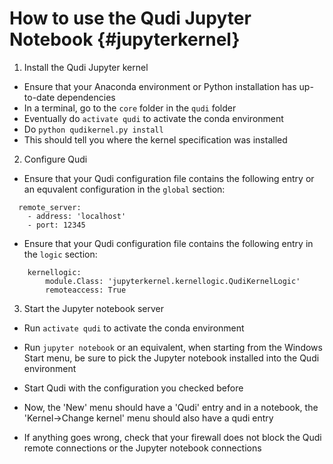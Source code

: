 # How to use the Qudi Jupyter Notebook {#jupyterkernel}

1. Install the Qudi Jupyter kernel
  * Ensure that your Anaconda environment or Python installation has
   up-to-date dependencies
  * In a terminal, go to the `core` folder in the `qudi` folder
  * Eventually do `activate qudi` to activate the conda environment
  * Do `python qudikernel.py install`
  * This should tell you where the kernel specification was installed
2. Configure Qudi
 * Ensure that your Qudi configuration file contains the following 
  entry or an equvalent configuration in the `global` section:

~~~~~~~~~~~~~
  remote_server:
    - address: 'localhost'
    - port: 12345
~~~~~~~~~~~~~

 * Ensure that your Qudi configuration file contains the following
  entry in the `logic` section:

~~~~~~~~~~~~~
    kernellogic:
        module.Class: 'jupyterkernel.kernellogic.QudiKernelLogic'
        remoteaccess: True
~~~~~~~~~~~~~

3. Start the Jupyter notebook server
  * Run `activate qudi` to activate the conda environment
  * Run `jupyter notebook` or an equivalent, when starting from the
  Windows Start menu, be sure to pick the Jupyter notebook installed
  into the Qudi environment

  * Start Qudi with the configuration you checked before
  * Now, the 'New' menu should have a 'Qudi' entry and in a notebook, 
  the 'Kernel->Change kernel' menu should also have a qudi entry
  * If anything goes wrong, check that your firewall does not block
  the Qudi remote connections or the Jupyter notebook connections
